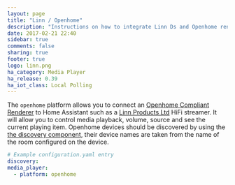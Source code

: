 ```yaml
---
layout: page
title: "Linn / Openhome"
description: "Instructions on how to integrate Linn Ds and Openhome renderers into Home Assistant."
date: 2017-02-21 22:40
sidebar: true
comments: false
sharing: true
footer: true
logo: linn.png
ha_category: Media Player
ha_release: 0.39
ha_iot_class: Local Polling
---
```



The `openhome` platform allows you to connect an [Openhome Compliant Renderer](https://www.openhome.org) to Home Assistant such as a [Linn Products Ltd](https://www.linn.co.uk) HiFi streamer. It will allow you to control media playback, volume, source and see the current playing item. Openhome devices should be discovered by using the [the discovery component](/components/discovery/), their device names are taken from the name of the room configured on the device.

```yaml
# Example configuration.yaml entry
discovery:
media_player:
  - platform: openhome
```
